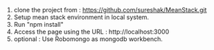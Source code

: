 1) clone the project from :  https://github.com/sureshak/MeanStack.git
2) Setup mean stack environment in local system.
3) Run "npm install"
4) Access the page using the URL : http://localhost:3000  
5) optional : Use Robomongo as mongodb workbench.
